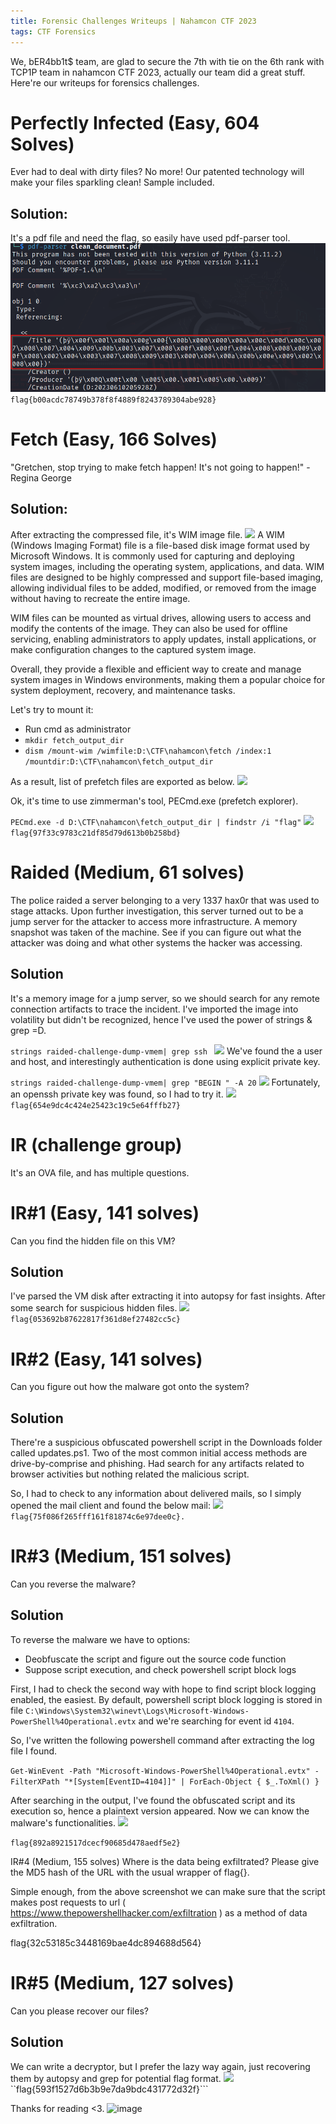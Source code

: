 ```yaml
---
title: Forensic Challenges Writeups | Nahamcon CTF 2023
tags: CTF Forensics
---
```


We, bER4bb1t$ team, are glad to secure the 7th with tie on the 6th rank with TCP1P team in nahamcon CTF 2023, actually our team did a great stuff.
Here're our writeups for forensics challenges.


# Perfectly Infected (Easy, 604 Solves)
Ever had to deal with dirty files? No more! Our patented technology will make your files sparkling clean! Sample included. 

## Solution:
It's a pdf file and need the flag, so easily have used pdf-parser tool.
![](/assets/images/NahamCon_CTF_2023_Forensics_Writeups/pic1.png)
```flag{b00acdc78749b378f8f4889f8243789304abe928}```


# Fetch (Easy, 166 Solves)
"Gretchen, stop trying to make fetch happen! It's not going to happen!" - Regina George 

## Solution:
After extracting the compressed file, it's WIM image file.
![](/assets/images/NahamCon_CTF_2023_Forensics_Writeups/pic2.png)
A WIM (Windows Imaging Format) file is a file-based disk image format used by Microsoft Windows. It is commonly used for capturing and deploying system images, including the operating system, applications, and data. WIM files are designed to be highly compressed and support file-based imaging, allowing individual files to be added, modified, or removed from the image without having to recreate the entire image.

WIM files can be mounted as virtual drives, allowing users to access and modify the contents of the image. They can also be used for offline servicing, enabling administrators to apply updates, install applications, or make configuration changes to the captured system image.

Overall, they provide a flexible and efficient way to create and manage system images in Windows environments, making them a popular choice for system deployment, recovery, and maintenance tasks.

Let's try to mount it:
- Run cmd as administrator
- ```mkdir fetch_output_dir```
- ```dism /mount-wim /wimfile:D:\CTF\nahamcon\fetch /index:1 /mountdir:D:\CTF\nahamcon\fetch_output_dir```

As a result, list of prefetch files are exported as below.
![](/assets/images/NahamCon_CTF_2023_Forensics_Writeups/pic3.png)

Ok, it's time to use zimmerman's tool, PECmd.exe (prefetch explorer).

```PECmd.exe -d D:\CTF\nahamcon\fetch_output_dir | findstr /i "flag"```
![](/assets/images/NahamCon_CTF_2023_Forensics_Writeups/pic4.png)
```flag{97f33c9783c21df85d79d613b0b258bd}```


# Raided (Medium, 61 solves)
The police raided a server belonging to a very 1337 hax0r that was used to stage attacks. Upon further investigation, this server turned out to be a jump server for the attacker to access more infrastructure.
A memory snapshot was taken of the machine. See if you can figure out what the attacker was doing and what other systems the hacker was accessing. 
## Solution

It's a memory image for a jump server, so we should search for any remote connection artifacts to trace the incident.
I've imported the image into volatility but didn't be recognized, hence I've used the power of strings & grep =D.

```strings raided-challenge-dump-vmem| grep ssh ```
![](/assets/images/NahamCon_CTF_2023_Forensics_Writeups/pic5.png)
We've found the a user and host, and interestingly authentication is done using explicit private key.

```strings raided-challenge-dump-vmem| grep "BEGIN " -A 20```
![](/assets/images/NahamCon_CTF_2023_Forensics_Writeups/pic6.png)
Fortunately, an openssh private key was found, so I had to try it.
![](/assets/images/NahamCon_CTF_2023_Forensics_Writeups/pic7.png)
```flag{654e9dc4c424e25423c19c5e64fffb27}```


# IR (challenge group)
It's an OVA file, and has multiple questions.

# IR#1 (Easy, 141 solves)
Can you find the hidden file on this VM?

## Solution
I've parsed the VM disk after extracting it into autopsy for fast insights.
After some search for suspicious hidden files.
![](/assets/images/NahamCon_CTF_2023_Forensics_Writeups/pic8.png)
```flag{053692b87622817f361d8ef27482cc5c}```


# IR#2 (Easy, 141 solves)
Can you figure out how the malware got onto the system? 
## Solution
There're a suspicious obfuscated powershell script in the Downloads folder called updates.ps1.
Two of the most common initial access methods are drive-by-comprise and phishing. Had search for any artifacts related to browser activities but nothing related the malicious script.

So, I had to check to any information about delivered mails, so I simply opened the mail client and found the below mail:
![](/assets/images/NahamCon_CTF_2023_Forensics_Writeups/pic9.png)
```flag{75f086f265fff161f81874c6e97dee0c}.```

# IR#3 (Medium, 151 solves)
Can you reverse the malware? 
## Solution
To reverse the malware we have to options:

- Deobfuscate the script and figure out the source code function
- Suppose script execution, and check powershell script block logs 

First, I had to check the second way with hope to find script block logging enabled, the easiest.
By default, powershell script block logging is stored in file ```C:\Windows\System32\winevt\Logs\Microsoft-Windows-PowerShell%4Operational.evtx``` and we're searching for event id ```4104```.

So, I've written the following powershell command after extracting the log file I found.

```Get-WinEvent -Path "Microsoft-Windows-PowerShell%4Operational.evtx" -FilterXPath "*[System[EventID=4104]]" | ForEach-Object { $_.ToXml() } ```

After searching in the output, I've found the obfuscated script and its execution so, hence a plaintext version appeared. Now we can know the malware's functionalities.
![](/assets/images/NahamCon_CTF_2023_Forensics_Writeups/pic10.png)

```flag{892a8921517dcecf90685d478aedf5e2}```

IR#4 (Medium, 155 solves)
Where is the data being exfiltrated? Please give the MD5 hash of the URL with the usual wrapper of flag{}.

Simple enough, from the above screenshot we can make sure that the script makes post requests to url ( https://www.thepowershellhacker.com/exfiltration ) as a method of data exfiltration.

flag{32c53185c3448169bae4dc894688d564}


# IR#5 (Medium, 127 solves)
Can you please recover our files? 
## Solution
We can write a decryptor, but I prefer the lazy way again,  just recovering them by autopsy and grep for potential flag format.
![](/assets/images/NahamCon_CTF_2023_Forensics_Writeups/pic11.png)
``flag{593f1527d6b3b9e7da9bdc431772d32f}```


Thanks for reading <3.
![image](https://github.com/0xOFFSET/0xOFFSET.github.io/assets/19360052/99be2058-f30f-4690-8a19-ee98af0356f4)
